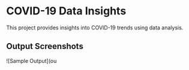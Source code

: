 # COVID-19 Data Insights

This project provides insights into COVID-19 trends using data analysis.

## Output Screenshots
![Sample Output](ou
